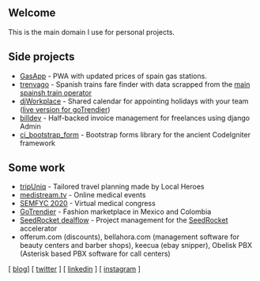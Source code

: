 ## Welcome

This is the main domain I use for personal projects.

## Side projects

- [GasApp](https://gasapp.dropdatabase.es/) - PWA with updated prices of spain gas stations.
- [trenvago](https://trenvago.dropdatabase.es/) - Spanish trains fare finder with data scrapped from the [main spainsh train operator](https://www.renfe.com)
- [djWorkplace](https://github.com/callmewind/djworkplace) - Shared calendar for appointing holidays with your team ([live version for goTrendier](https://vacaciones.gotrendier.mx))
- [billdev](https://github.com/callmewind/billdev) - Half-backed invoice management for freelances using django Admin
- [ci_bootstrap_form](https://github.com/callmewind/ci_bootstrap_form) - Bootstrap forms library for the ancient CodeIgniter framework

## Some work

- [tripUniq](https://www.tripuniq.com/) - Tailored travel planning made by Local Heroes
- [medistream.tv](https://medistream.tv/) - Online medical events
- [SEMFYC 2020](https://www.congresodelasemfyc.com/) - Virtual medical congress
- [GoTrendier](http://www.gotrendier.com/) - Fashion marketplace in Mexico and Colombia
- [SeedRocket dealflow](https://dealflow.seedrocket.com/) - Project management for the [SeedRocket](https://www.seedrocket.com/) accelerator
- offerum.com (discounts), bellahora.com (management software for beauty centers and barber shops), keecua (ebay snipper), Obelisk PBX (Asterisk based PBX software for call centers)

\[ [blog](https://www.eduardmartinez.es/)\] \[ [twitter](https://twitter.com/publicString) \] \[ [linkedin](https://www.linkedin.com/in/eduardmartinez/) \] \[ [instagram](https://www.instagram.com/applediagonal/) \]
